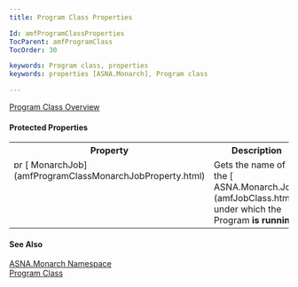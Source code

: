 ```yaml
---
title: Program Class Properties

Id: amfProgramClassProperties
TocParent: amfProgramClass
TocOrder: 30

keywords: Program class, properties
keywords: properties [ASNA.Monarch], Program class

---
```


[Program Class Overview](amfProgramClass.html) 
<!-- start public properties table -->	

#### Protected Properties
<table class="mytable" cellspacing="0" cellpadding="4" width="90%">
          <colgroup>
            <col width="30%" />
            <col width="70%" />
          </colgroup>
          <tr>
            <th>Property</th>
            <th>Description</th>
          </tr>
<!-- end copy BUT put in extra div and end of table -->
          <tr valign="top">
            <td><img id="Img2" style="WIDTH: 16px; HEIGHT: 16px" alt="protected property" src="../Images/Protectedproperty.bmp" width="15" border="0" x-maintain-ratio="TRUE" />
              [
              MonarchJob](amfProgramClassMonarchJobProperty.html)
            </td>
            <td>Gets the name of the 
            [
            ASNA.Monarch.Job](amfJobClass.html) under which the Program
            <strong />is running.</td>
          </tr>
</table>

#### See Also
[ASNA.Monarch Namespace](amfMonarchNamespace.html) <br /> [Program Class](amfProgramClass.html)
